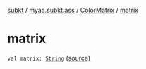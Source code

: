 [subkt](../../index.md) / [myaa.subkt.ass](../index.md) / [ColorMatrix](index.md) / [matrix](./matrix.md)

# matrix

`val matrix: `[`String`](https://kotlinlang.org/api/latest/jvm/stdlib/kotlin/-string/index.html) [(source)](https://github.com/Myaamori/SubKt/blob/0.1.12/src/main/kotlin/myaa/subkt/ass/parser.kt#L717)